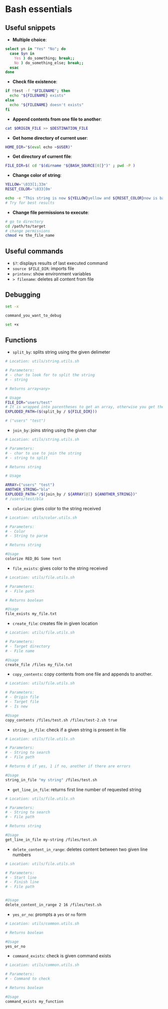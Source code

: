 # Bash essentials

## Useful snippets
- **Multiple choice**: 
```bash
select yn in "Yes" "No"; do
  case $yn in
    Yes ) do_something; break;;
    No ) do_something_else; break;;
  esac	
done
```
- **Check file existence**:
```bash
if !test -f "$FILENAME"; then
  echo "${FILENAME} exists"
else
  echo "${FILENAME} doesn't exists"
fi  
```
- **Append contents from one file to another**:
```bash
cat $ORIGIN_FILE >> $DESTINATION_FILE
```
- **Get home directory of current user**:
```bash
HOME_DIR="$(eval echo ~$USER)"
```
- **Get directory of current file**:
```bash
FILE_DIR=$( cd "$(dirname "${BASH_SOURCE[0]}")" ; pwd -P )
```
- **Change color of string**:
```bash
YELLOW='\033[1;33m'
RESET_COLOR='\033[0m'

echo -e "This string is now ${YELLOW}yellow and ${RESET_COLOR}now is back to normal"
# Try for best results
```

- **Change file permissions to execute**:
```bash
# go to directory
cd /path/to/target
# change permissions
chmod +x the_file_name
```

## Useful commands
- `$?`: displays results of last executed command
- `source $FILE_DIR`: imports file
- `printenv`: show environment variables
- `> filename`: deletes all content from file

## Debugging
```bash
set -x

command_you_want_to_debug

set +x
```

## Functions
- `split_by`: splits string using the given delimeter
```bash
# Location: utils/string.utils.sh

# Parameters:
# - char to look for to split the string
# - string 

# Returns array<any>

# Usage
FILE_DIR="users/test"
# It is wrapped into parentheses to get an array, otherwise you get the last value of the array
EXPLODED_PATH=($(split_by / ${FILE_DIR}))

# ("users" "test")
```
- `join_by`: joins string using the given char
```bash
# Location: utils/string.utils.sh

# Parameters:
# - char to use to join the string
# - string to split

# Returns string

# Usage

ARRAY=("users" "test")
ANOTHER_STRING="bla"
EXPLODED_PATH="/$(join_by / ${ARRAY[@]} ${ANOTHER_STRING})"
# /users/test/bla
```

- `colorize`: gives color to the string received
```bash
# Location: utils/color.utils.sh

# Parameters:
# - Color
# - String to parse

# Returns string

#Usage
colorize RED_BG Some text
```

- `file_exists`: gives color to the string received
```bash
# Location: utils/file.utils.sh

# Parameters:
# - File path

# Returns boolean

#Usage
file_exists my_file.txt
```

- `create_file`: creates file in given location
```bash
# Location: utils/file.utils.sh

# Parameters:
# - Target directory
# - File name

#Usage
create_file /files my_file.txt
```

- `copy_contents`: copy contents from one file and appends to another.
```bash
# Location: utils/file.utils.sh

# Parameters:
# - Origin file
# - Target file
# - Is new

#Usage
copy_contents /files/test.sh /files/test-2.sh true
```

- `string_in_file`: check if a given string is present in file
```bash
# Location: utils/file.utils.sh

# Parameters:
# - String to search
# - File path

# Returns 0 if yes, 1 if no, another if there are errors

#Usage
string_in_file "my string" /files/test.sh
```

- `get_line_in_file`: returns first line number of requested string
```bash
# Location: utils/file.utils.sh

# Parameters:
# - String to search
# - File path

# Returns string

#Usage
get_line_in_file my-string /files/test.sh
```

- `delete_content_in_range`: deletes content between two given line numbers
```bash
# Location: utils/file.utils.sh

# Parameters:
# - Start line
# - Finish line
# - File path


#Usage
delete_content_in_range 2 16 /files/test.sh
```

- `yes_or_no`: prompts a `yes` or `no` form
```bash
# Location: utils/common.utils.sh

# Returns boolean

#Usage
yes_or_no
```

- `command_exists`: check is given command exists
```bash
# Location: utils/common.utils.sh

# Parameters:
# - Command to check

# Returns boolean

#Usage
command_exists my_function
```
